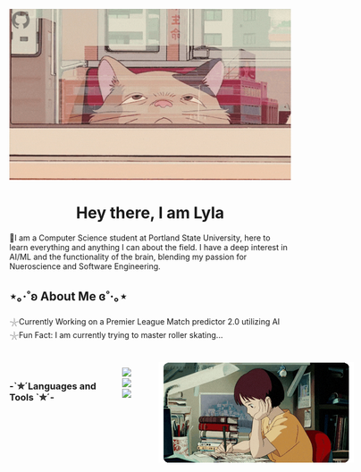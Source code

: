 <!-- MasterHead -->
<p align="center">
    <img src="https://github.com/lylashukur/lylashukur/blob/main/Full%20time%20coder...%20part-time%20hobby%20hoarder!.gif" alt="GitHub Banner" style="width:1100px; height:-480px;"/>
</p>

<h1 align="center"> Hey there, I am Lyla </h1>


<p> 🌱I am a Computer Science student at Portland State University, here to learn everything and anything I can about the field. I have a deep interest in AI/ML and the functionality of the brain, blending my passion for Nueroscience and Software Engineering.</p>

<h2>⋆｡‧˚ʚ About Me ɞ˚‧｡⋆</h2>

<p>𓇼Currently Working on a Premier League Match predictor 2.0 utilizing AI <br/>
𓇼Fun Fact: I am currently trying to master roller skating... <br/></p>


<br/>
<br/>
<div style="display: flex; justify-content: flex; gap: 40px;">
<h3 align="left">-`✮´Languages and Tools `✮´-</h3>

<div style="align-items: left;">
  <!--<a href="https://skillicons.dev">-->
    <img src="https://skillicons.dev/icons?i=git,cpp,discord,github,gitlab,sklearn"/><br/>
    <img src="https://skillicons.dev/icons?i=vim,postgres,py,linux"/>
    <img src="https://skillicons.dev/icons?i=html, vscode,blender,postgres,latex,css"/>
</div>
 <div style="margin-top: -10px; align-items: right;">
        <img src="https://github.com/lylashukur/lylashukur/blob/main/Untitled%20design.gif"style="max-width: 200%; height: auto;">
    </div>

</div>


<!--
    
![C++](https://img.shields.io/badge/c++-%2300599C.svg?style=for-the-badge&logo=c%2B%2B&logoColor=white)
![AssemblyScript](https://img.shields.io/badge/assembly%20script-%23000000.svg?style=for-the-badge&logo=assemblyscript&logoColor=white)
![C](https://img.shields.io/badge/c-%2300599C.svg?style=for-the-badge&logo=c&logoColor=white)
![HTML5](https://img.shields.io/badge/html5-%23E34F26.svg?style=for-the-badge&logo=html5&logoColor=white)
![Python](https://img.shields.io/badge/python-3670A0?style=for-the-badge&logo=python&logoColor=ffdd54)</div>-->

